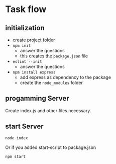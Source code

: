 # Task flow

## initialization

- create project folder
- `npm init`
  - answer the questions
  - this creates the `package.json` file
- `eslint --init`
  - answer the questions
- `npm install express`
  - add express as dependency to the package
  - create the `node_modules` folder

## progamming Server

Create index.js and other files necessary.

## start Server
```shell
node index
```
Or if you added start-script to package.json
```shell
npm start
```
